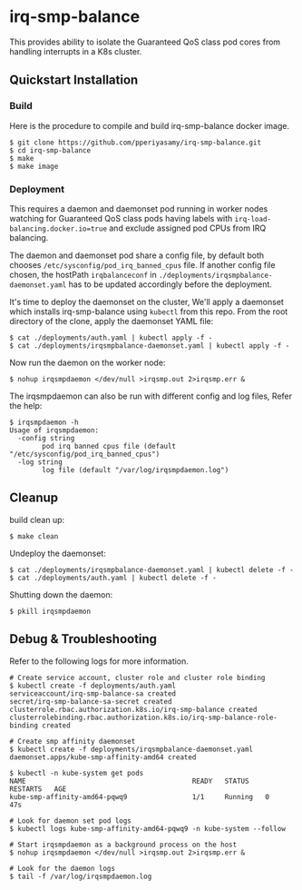 # irq-smp-balance

This provides ability to isolate the Guaranteed QoS class pod cores from handling interrupts in a K8s cluster.

## Quickstart Installation

### Build

Here is the procedure to compile and build irq-smp-balance docker image.

```
$ git clone https://github.com/pperiyasamy/irq-smp-balance.git
$ cd irq-smp-balance
$ make
$ make image
```

### Deployment

This requires a daemon and daemonset pod running in worker nodes watching for Guaranteed QoS class pods
having labels with `irq-load-balancing.docker.io=true` and exclude assigned pod CPUs from IRQ balancing.

The daemon and daemonset pod share a config file, by default both chooses `/etc/sysconfig/pod_irq_banned_cpus` file.
If another config file chosen, the hostPath `irqbalanceconf` in `./deployments/irqsmpbalance-daemonset.yaml`
has to be updated accordingly before the deployment.

It's time to deploy the daemonset on the cluster,  We'll apply a daemonset which installs irq-smp-balance
using `kubectl` from this repo. From the root directory of the clone, apply the daemonset YAML file:

```
$ cat ./deployments/auth.yaml | kubectl apply -f -
$ cat ./deployments/irqsmpbalance-daemonset.yaml | kubectl apply -f -
```

Now run the daemon on the worker node:

```
$ nohup irqsmpdaemon </dev/null >irqsmp.out 2>irqsmp.err &
```

The irqsmpdaemon can also be run with different config and log files, Refer the help:

```
$ irqsmpdaemon -h
Usage of irqsmpdaemon:
  -config string
        pod irq banned cpus file (default "/etc/sysconfig/pod_irq_banned_cpus")
  -log string
        log file (default "/var/log/irqsmpdaemon.log")
```

## Cleanup

build clean up:

```
$ make clean
```

Undeploy the daemonset:

```
$ cat ./deployments/irqsmpbalance-daemonset.yaml | kubectl delete -f -
$ cat ./deployments/auth.yaml | kubectl delete -f -
```

Shutting down the daemon:

```
$ pkill irqsmpdaemon
```

## Debug & Troubleshooting

Refer to the following logs for more information.

```
# Create service account, cluster role and cluster role binding
$ kubectl create -f deployments/auth.yaml
serviceaccount/irq-smp-balance-sa created
secret/irq-smp-balance-sa-secret created
clusterrole.rbac.authorization.k8s.io/irq-smp-balance created
clusterrolebinding.rbac.authorization.k8s.io/irq-smp-balance-role-binding created

# Create smp affinity daemonset
$ kubectl create -f deployments/irqsmpbalance-daemonset.yaml
daemonset.apps/kube-smp-affinity-amd64 created

$ kubectl -n kube-system get pods
NAME                                         READY   STATUS    RESTARTS   AGE
kube-smp-affinity-amd64-pqwq9                1/1     Running   0          47s

# Look for daemon set pod logs
$ kubectl logs kube-smp-affinity-amd64-pqwq9 -n kube-system --follow

# Start irqsmpdaemon as a background process on the host
$ nohup irqsmpdaemon </dev/null >irqsmp.out 2>irqsmp.err &

# Look for the daemon logs
$ tail -f /var/log/irqsmpdaemon.log
```
